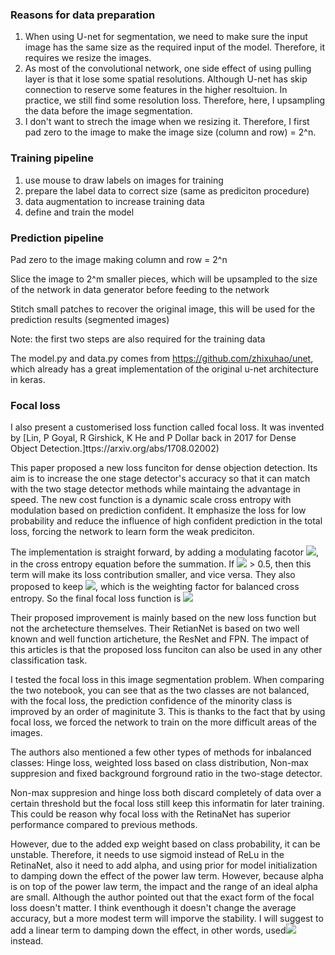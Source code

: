 ### Reasons for data preparation 
1. When using U-net for segmentation, we need to make sure the input image has the same size as the required input of the model. Therefore, it requires we resize the images.
2. As most of the convolutional network, one side effect of using pulling layer is that it lose some spatial resolutions. Although U-net has skip connection to reserve some features in the higher resoltuion. In practice, we still find some resolution loss. Therefore, here, I upsampling the data before the image segmentation.
3. I don't want to strech the image when we resizing it. Therefore, I first pad zero to the image to make the image size (column and row) = 2^n. 
### Training pipeline
1. use mouse to draw labels on images for training
2. prepare the label data to correct size (same as prediciton procedure)
3. data augmentation to increase training data
4. define and train the model
### Prediction pipeline
Pad zero to the image making column and row = 2^n

Slice the image to 2^m smaller pieces, which will be upsampled to the size of the network in data generator before feeding to the network

Stitch small patches to recover the original image, this will be used for the prediction results (segmented images)

Note: the first two steps are also required for the training data 



The model.py and data.py comes from  https://github.com/zhixuhao/unet, which already has a great implementation of the original u-net architecture in keras.

### Focal loss 
I also present a customerised loss function called focal loss. It was invented by [Lin, P Goyal, R Girshick, K He and P Dollar back in 2017 for Dense Object Detection.]ttps://arxiv.org/abs/1708.02002)

This paper proposed a new loss funciton for dense objection detection. Its aim is to increase the one stage detector's accuracy so that it can match with the two stage detector methods while maintaing the advantage in speed. The new cost function is a dynamic scale cross entropy with modulation based on prediction confident. It emphasize the loss for low probability and reduce the influence of high confident prediction in the total loss, forcing the network to learn form the weak prediciton. 

The implementation is straight forward, by adding a modulating facotor ![](https://latex.codecogs.com/gif.latex?{_{(1-p{_t})}}^{\gamma&space;}), in the cross entropy equation before the summation. If ![](https://latex.codecogs.com/gif.latex?p_{t}) > 0.5, then this term will make its loss contribution smaller, and vice versa. They also proposed to keep ![](https://latex.codecogs.com/gif.latex?\alpha), which is the weighting factor for balanced cross entropy. So the final focal loss function is ![](https://latex.codecogs.com/gif.latex?FL(p{_t})&space;=&space;-\alpha_{t}(1-p{_t}){^{_{}}\gamma}&space;log(p{_t}))

Their proposed improvement is mainly based on the new loss function but not the archetecture themselves. Their RetianNet is based on two well known and well function articheture, the ResNet and FPN. The impact of this articles is that the proposed loss funciton can also be used in any other classification task. 

I tested the focal loss in this image segmentation problem. When comparing the two notebook, you can see that as the two classes are not balanced, with the focal loss, the prediction confidence of the minority class is improved by an order of maginitute 3. This is thanks to the fact that by using focal loss, we forced the network to train on the more difficult areas of the images. 

The authors also mentioned a few other types of methods for inbalanced classes: Hinge loss, weighted loss based on class distribution, Non-max suppresion and fixed background forground ratio in the two-stage detector. 

Non-max suppresion and hinge loss both discard completely of data over a certain threshold but the focal loss still keep this informatin for later training. This could be reason why focal loss with the RetinaNet has superior performance compared to previous methods. 

However, due to the added exp weight based on class probability, it can be unstable. Therefore, it needs to use sigmoid instead of ReLu in the RetinaNet, also it need to add alpha, and using prior for model initialization to damping down the effect of the power law term. However, because alpha is on top of the power law term, the impact and the range of an ideal alpha are small. Although the author pointed out that the exact form of the focal loss doesn't matter. I think eventhough it doesn't change the average accuracy, but a more modest term will imporve the stability. I will suggest to add a linear term to damping down the effect, in other words, used![]([img]http://www.sciweavers.org/tex2img.php?eq=-%28%281-%20P_%7Bt%7D%29%7B%5E%5Cgamma%7D%2B%5Calpha%7B_t%7D%281-p%7B_t%7D%29%29log%28p%7B_t%7D%29&bc=White&fc=Black&im=jpg&fs=12&ff=arev&edit=0[/img]) instead.
